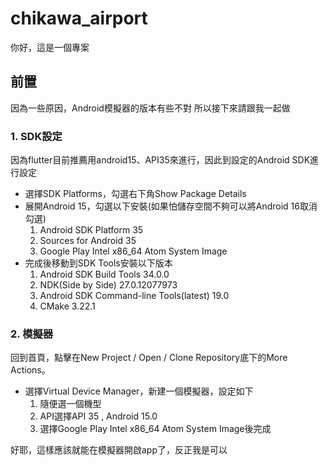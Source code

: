 # chikawa_airport

你好，這是一個專案

## 前置

因為一些原因，Android模擬器的版本有些不對
所以接下來請跟我一起做

### 1. SDK設定 
因為flutter目前推薦用android15、API35來進行，因此到設定的Android SDK進行設定
- 選擇SDK Platforms，勾選右下角Show Package Details
- 展開Android 15，勾選以下安裝(如果怕儲存空間不夠可以將Android 16取消勾選)
	1. Android SDK Platform 35
	2. Sources for Android 35
	3. Google Play Intel x86_64 Atom System Image
- 完成後移動到SDK Tools安裝以下版本
	1. Android SDK Build Tools 34.0.0
	2. NDK(Side by Side) 27.0.12077973
	3. Android SDK Command-line Tools(latest) 19.0
	4. CMake 3.22.1

### 2. 模擬器
回到首頁，點擊在New Project / Open / Clone Repository底下的More Actions。
- 選擇Virtual Device Manager，新建一個模擬器，設定如下
	1. 隨便選一個機型
	2. API選擇API 35 , Android 15.0
	3. 選擇Google Play Intel x86_64 Atom System Image後完成


好耶，這樣應該就能在模擬器開啟app了，反正我是可以
